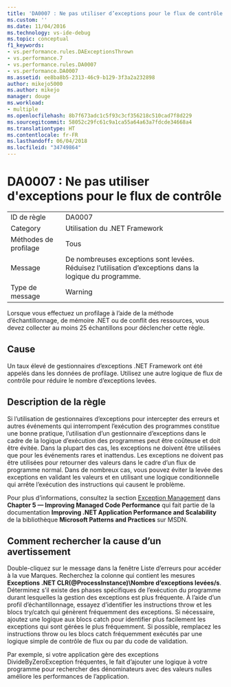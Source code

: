```yaml
---
title: 'DA0007 : Ne pas utiliser d’exceptions pour le flux de contrôle | Microsoft Docs'
ms.custom: ''
ms.date: 11/04/2016
ms.technology: vs-ide-debug
ms.topic: conceptual
f1_keywords:
- vs.performance.rules.DAExceptionsThrown
- vs.performance.7
- vs.performance.rules.DA0007
- vs.performance.DA0007
ms.assetid: ee8ba8b5-2313-46c9-b129-3f3a2a232898
author: mikejo5000
ms.author: mikejo
manager: douge
ms.workload:
- multiple
ms.openlocfilehash: 8b7f673adc1c5f93c3cf356218c510cad7f8d229
ms.sourcegitcommit: 58052c29fc61c9a1ca55a64a63a7fdcde34668a4
ms.translationtype: HT
ms.contentlocale: fr-FR
ms.lasthandoff: 06/04/2018
ms.locfileid: "34749864"
---
```

# <a name="da0007-avoid-using-exceptions-for-control-flow"></a>DA0007 : Ne pas utiliser d'exceptions pour le flux de contrôle
|||  
|-|-|  
|ID de règle|DA0007|  
|Category|Utilisation du .NET Framework|  
|Méthodes de profilage|Tous|  
|Message|De nombreuses exceptions sont levées. Réduisez l’utilisation d’exceptions dans la logique du programme.|  
|Type de message|Warning|  
  
 Lorsque vous effectuez un profilage à l’aide de la méthode d’échantillonnage, de mémoire .NET ou de conflit des ressources, vous devez collecter au moins 25 échantillons pour déclencher cette règle.  
  
## <a name="cause"></a>Cause  
 Un taux élevé de gestionnaires d’exceptions .NET Framework ont été appelés dans les données de profilage. Utilisez une autre logique de flux de contrôle pour réduire le nombre d’exceptions levées.  
  
## <a name="rule-description"></a>Description de la règle  
 Si l’utilisation de gestionnaires d’exceptions pour intercepter des erreurs et autres événements qui interrompent l’exécution des programmes constitue une bonne pratique, l’utilisation d’un gestionnaire d’exceptions dans le cadre de la logique d’exécution des programmes peut être coûteuse et doit être évitée. Dans la plupart des cas, les exceptions ne doivent être utilisées que pour les événements rares et inattendus. Les exceptions ne doivent pas être utilisées pour retourner des valeurs dans le cadre d’un flux de programme normal. Dans de nombreux cas, vous pouvez éviter la levée des exceptions en validant les valeurs et en utilisant une logique conditionnelle qui arrête l’exécution des instructions qui causent le problème.  
  
 Pour plus d’informations, consultez la section [Exception Management](http://go.microsoft.com/fwlink/?LinkID=177825) dans **Chapter 5 — Improving Managed Code Performance** qui fait partie de la documentation **Improving .NET Application Performance and Scalability** de la bibliothèque **Microsoft Patterns and Practices** sur MSDN.  
  
## <a name="how-to-investigate-a-warning"></a>Comment rechercher la cause d’un avertissement  
 Double-cliquez sur le message dans la fenêtre Liste d’erreurs pour accéder à la vue Marques. Recherchez la colonne qui contient les mesures **Exceptions .NET CLR(@ProcessInstance)\\Nombre d’exceptions levées/s**. Déterminez s’il existe des phases spécifiques de l’exécution du programme durant lesquelles la gestion des exceptions est plus fréquente. À l’aide d’un profil d’échantillonnage, essayez d’identifier les instructions throw et les blocs try/catch qui génèrent fréquemment des exceptions. Si nécessaire, ajoutez une logique aux blocs catch pour identifier plus facilement les exceptions qui sont gérées le plus fréquemment. Si possible, remplacez les instructions throw ou les blocs catch fréquemment exécutés par une logique simple de contrôle de flux ou par du code de validation.  
  
 Par exemple, si votre application gère des exceptions DivideByZeroException fréquentes, le fait d’ajouter une logique à votre programme pour rechercher des dénominateurs avec des valeurs nulles améliore les performances de l’application.